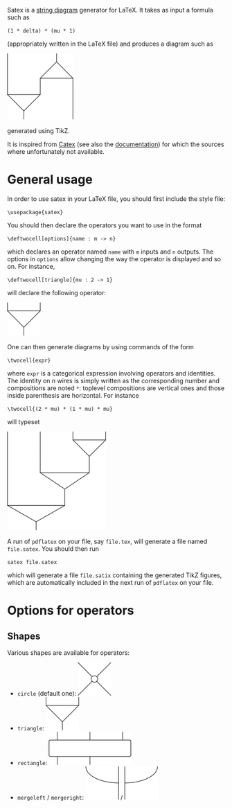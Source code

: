 Satex is a [string diagram](https://en.wikipedia.org/wiki/String_diagram)
generator for LaTeX. It takes as input a formula such as
```
(1 * delta) * (mu * 1)
```
(appropriately written in the LaTeX file) and produces a diagram such as

![](fig/frobl.svg)

generated using TikZ.

It is inspired from [Catex](https://webusers.imj-prg.fr/~yves.guiraud/) (see
also the
[documentation](https://webusers.imj-prg.fr/~yves.guiraud/catex/catex.pdf)) for
which the sources where unfortunately not available.

# General usage

In order to use satex in your LaTeX file, you should first include the style
file:

```
\usepackage{satex}
```

You should then declare the operators you want to use in the format

```
\deftwocell[options]{name : m -> n}
```

which declares an operator named `name` with `m` inputs and `n` outputs. The
options in `options` allow changing the way the operator is displayed and so
on. For instance,

```
\deftwocell[triangle]{mu : 2 -> 1}
```

will declare the following operator:

![](fig/mu.svg)

One can then generate diagrams by using commands of the form

```
\twocell{expr}
```

where `expr` is a categorical expression involving operators and identities. The
identity on _n_ wires is simply written as the corresponding number and
compositions are noted `*`: toplevel compositions are vertical ones and those
inside parenthesis are horizontal. For instance

```
\twocell{(2 * mu) * (1 * mu) * mu}
```

will typeset

![](fig/rcomb4.svg)

A run of `pdflatex` on your file, say `file.tex`, will generate a file named
`file.satex`. You should then run

```
satex file.satex
```

which will generate a file `file.satix` containing the generated TikZ figures,
which are automatically included in the next run of `pdflatex` on your file.

# Options for operators

## Shapes

Various shapes are available for operators:

- `circle` (default one): ![](fig/circle.svg)
- `triangle`: ![](fig/mu.svg)
- `rectangle`: ![](fig/rectangle.svg)
- `mergeleft` / `mergeright`: ![](fig/mergeleft.svg) / ![](fig/mergeright.svg)
